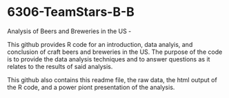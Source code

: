 # 6306-TeamStars-B-B
Analysis of Beers and Breweries in the US - 

This github provides R code for an introduction, data analyis, and conclusion of craft beers and breweries in the US.  The purpose of the
code is to provide the data analysis techniques and to answer questions as it relates to the results of said analysis.  

This github also contains this readme file, the raw data, the html output of the R code, and a power piont presentation of the analysis.
